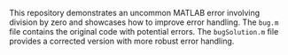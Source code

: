 This repository demonstrates an uncommon MATLAB error involving division by zero and showcases how to improve error handling. The `bug.m` file contains the original code with potential errors.  The `bugSolution.m` file provides a corrected version with more robust error handling.